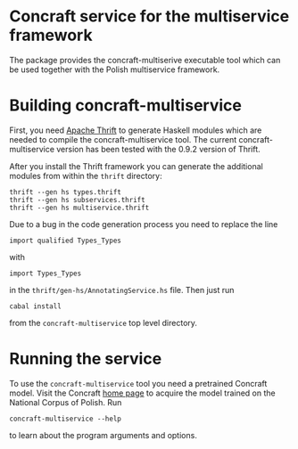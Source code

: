 Concraft service for the multiservice framework
===============================================

The package provides the concraft-multiserive executable tool which
can be used together with the Polish multiservice framework.

Building concraft-multiservice
==============================

First, you need [Apache Thrift](http://thrift.apache.org/) to generate
Haskell modules which are needed to compile the concraft-multiservice tool.
The current concraft-multiservice version has been tested with the 0.9.2
version of Thrift.

After you install the Thrift framework you can generate the additional
modules from within the `thrift` directory: 

    thrift --gen hs types.thrift
    thrift --gen hs subservices.thrift
    thrift --gen hs multiservice.thrift

Due to a bug in the code generation process you need to replace the line

    import qualified Types_Types

with

    import Types_Types

in the `thrift/gen-hs/AnnotatingService.hs` file.  Then just run

    cabal install

from the `concraft-multiservice` top level directory.

Running the service
===================

To use the `concraft-multiservice` tool you need a pretrained Concraft model.
Visit the Concraft [home page](http://zil.ipipan.waw.pl/Concraft) to acquire
the model trained on the National Corpus of Polish.  Run

    concraft-multiservice --help

to learn about the program arguments and options.
